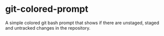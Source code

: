 # git-colored-prompt
A simple colored git bash prompt that shows if there are unstaged, staged and untracked changes in the repository.
